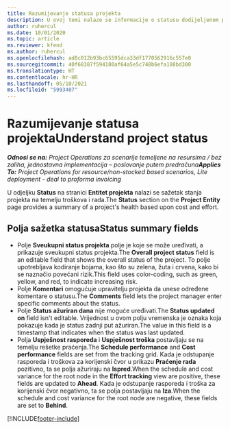 ```yaml
---
title: Razumijevanje statusa projekta
description: U ovoj temi nalaze se informacije o statusu dodijeljenom projektima u aplikaciji Dynamics 365 Project Operations.
author: ruhercul
ms.date: 10/01/2020
ms.topic: article
ms.reviewer: kfend
ms.author: ruhercul
ms.openlocfilehash: ad8c012b93bc65595dca33df1770562916c557e0
ms.sourcegitcommit: 40f68387f594180af64a5e5c748b6efa188bd300
ms.translationtype: HT
ms.contentlocale: hr-HR
ms.lasthandoff: 05/10/2021
ms.locfileid: "5993407"
---
```

# <a name="understand-project-status"></a><span data-ttu-id="c64d8-103">Razumijevanje statusa projekta</span><span class="sxs-lookup"><span data-stu-id="c64d8-103">Understand project status</span></span>

<span data-ttu-id="c64d8-104">_**Odnosi se na:** Project Operations za scenarije temeljene na resursima / bez zaliha, jednostavna implementacija – poslovanje putem predračuna_</span><span class="sxs-lookup"><span data-stu-id="c64d8-104">_**Applies To:** Project Operations for resource/non-stocked based scenarios, Lite deployment - deal to proforma invoicing_</span></span>


<span data-ttu-id="c64d8-105">U odjeljku **Status** na stranici **Entitet projekta** nalazi se sažetak stanja projekta na temelju troškova i rada.</span><span class="sxs-lookup"><span data-stu-id="c64d8-105">The **Status** section on the **Project Entity** page provides a summary of a project's health based upon cost and effort.</span></span>


## <a name="status-summary-fields"></a><span data-ttu-id="c64d8-106">Polja sažetka statusa</span><span class="sxs-lookup"><span data-stu-id="c64d8-106">Status summary fields</span></span>

- <span data-ttu-id="c64d8-107">Polje **Sveukupni status projekta** polje je koje se može uređivati, a prikazuje sveukupni status projekta.</span><span class="sxs-lookup"><span data-stu-id="c64d8-107">The **Overall project status** field is an editable field that shows the overall status of the project.</span></span> <span data-ttu-id="c64d8-108">To polje upotrebljava kodiranje bojama, kao što su zelena, žuta i crvena, kako bi se naznačio povećani rizik.</span><span class="sxs-lookup"><span data-stu-id="c64d8-108">This field uses color-coding, such as green, yellow, and red, to indicate increasing risk.</span></span> 
- <span data-ttu-id="c64d8-109">Polje **Komentari** omogućuje upravitelju projekta da unese određene komentare o statusu.</span><span class="sxs-lookup"><span data-stu-id="c64d8-109">The **Comments** field lets the project manager enter specific comments about the status.</span></span> 
- <span data-ttu-id="c64d8-110">Polje **Status ažuriran dana** nije moguće uređivati.</span><span class="sxs-lookup"><span data-stu-id="c64d8-110">The **Status updated on** field isn't editable.</span></span> <span data-ttu-id="c64d8-111">Vrijednost u ovom polju vremenska je oznaka koja pokazuje kada je status zadnji put ažuriran.</span><span class="sxs-lookup"><span data-stu-id="c64d8-111">The value in this field is a timestamp that indicates when the status was last updated.</span></span>
- <span data-ttu-id="c64d8-112">Polja **Uspješnost rasporeda** i **Uspješnost troška** postavljaju se na temelju rešetke praćenja.</span><span class="sxs-lookup"><span data-stu-id="c64d8-112">The **Schedule performance** and **Cost performance** fields are set from the tracking grid.</span></span> <span data-ttu-id="c64d8-113">Kada je odstupanje rasporeda i troškova za korijenski čvor u prikazu **Praćenje rada** pozitivno, ta se polja ažuriraju na **Ispred**.</span><span class="sxs-lookup"><span data-stu-id="c64d8-113">When the schedule and cost variance for the root node in the **Effort tracking** view are positive, these fields are updated to **Ahead**.</span></span> <span data-ttu-id="c64d8-114">Kada je odstupanje rasporeda i troška za korijenski čvor negativno, ta se polja postavljaju na **Iza**.</span><span class="sxs-lookup"><span data-stu-id="c64d8-114">When the schedule and cost variance for the root node are negative, these fields are set to **Behind**.</span></span>


[!INCLUDE[footer-include](../includes/footer-banner.md)]